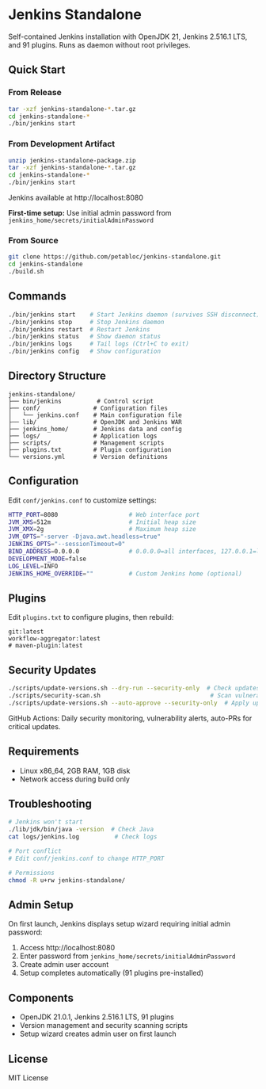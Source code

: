 # Jenkins Standalone

Self-contained Jenkins installation with OpenJDK 21, Jenkins 2.516.1 LTS, and 91 plugins. Runs as daemon without root privileges.

## Quick Start

### From Release

```bash
tar -xzf jenkins-standalone-*.tar.gz
cd jenkins-standalone-*
./bin/jenkins start
```

### From Development Artifact

```bash
unzip jenkins-standalone-package.zip
tar -xzf jenkins-standalone-*.tar.gz
cd jenkins-standalone-*
./bin/jenkins start
```

Jenkins available at http://localhost:8080

**First-time setup:** Use initial admin password from `jenkins_home/secrets/initialAdminPassword`

### From Source

```bash
git clone https://github.com/petabloc/jenkins-standalone.git
cd jenkins-standalone
./build.sh
```

## Commands

```bash
./bin/jenkins start    # Start Jenkins daemon (survives SSH disconnect)
./bin/jenkins stop     # Stop Jenkins daemon
./bin/jenkins restart  # Restart Jenkins
./bin/jenkins status   # Show daemon status
./bin/jenkins logs     # Tail logs (Ctrl+C to exit)
./bin/jenkins config   # Show configuration
```

## Directory Structure

```
jenkins-standalone/
├── bin/jenkins          # Control script
├── conf/               # Configuration files
│   └── jenkins.conf    # Main configuration file
├── lib/                # OpenJDK and Jenkins WAR
├── jenkins_home/       # Jenkins data and config
├── logs/               # Application logs
├── scripts/            # Management scripts
├── plugins.txt         # Plugin configuration
└── versions.yml        # Version definitions
```

## Configuration

Edit `conf/jenkins.conf` to customize settings:

```bash
HTTP_PORT=8080                    # Web interface port
JVM_XMS=512m                      # Initial heap size
JVM_XMX=2g                        # Maximum heap size
JVM_OPTS="-server -Djava.awt.headless=true"
JENKINS_OPTS="--sessionTimeout=0"
BIND_ADDRESS=0.0.0.0              # 0.0.0.0=all interfaces, 127.0.0.1=localhost only
DEVELOPMENT_MODE=false
LOG_LEVEL=INFO
JENKINS_HOME_OVERRIDE=""          # Custom Jenkins home (optional)
```

## Plugins

Edit `plugins.txt` to configure plugins, then rebuild:
```
git:latest
workflow-aggregator:latest
# maven-plugin:latest
```

## Security Updates

```bash
./scripts/update-versions.sh --dry-run --security-only  # Check updates
./scripts/security-scan.sh                               # Scan vulnerabilities  
./scripts/update-versions.sh --auto-approve --security-only  # Apply updates
```

GitHub Actions: Daily security monitoring, vulnerability alerts, auto-PRs for critical updates.

## Requirements

- Linux x86_64, 2GB RAM, 1GB disk
- Network access during build only

## Troubleshooting

```bash
# Jenkins won't start
./lib/jdk/bin/java -version  # Check Java
cat logs/jenkins.log          # Check logs

# Port conflict  
# Edit conf/jenkins.conf to change HTTP_PORT

# Permissions
chmod -R u+rw jenkins-standalone/
```

## Admin Setup

On first launch, Jenkins displays setup wizard requiring initial admin password:

1. Access http://localhost:8080
2. Enter password from `jenkins_home/secrets/initialAdminPassword`  
3. Create admin user account
4. Setup completes automatically (91 plugins pre-installed)

## Components

- OpenJDK 21.0.1, Jenkins 2.516.1 LTS, 91 plugins
- Version management and security scanning scripts  
- Setup wizard creates admin user on first launch

## License

MIT License